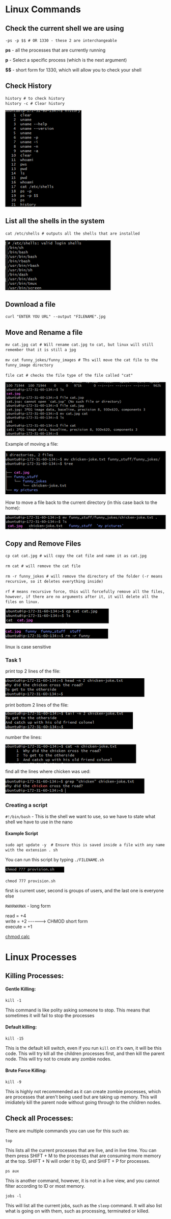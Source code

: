 # Linux Commands

## Check the current shell we are using

```
-ps -p $$ # OR 1330 - these 2 are interchangeable 
```
**ps** - all the processes that are currently running

**p** - Select a specific process (which is the next argument)

**$$** - short form for 1330, which will allow you to check your shell

## Check History

```
history # to check history
history -c # Clear history
```

![alt text](linux_images/image-1.png)

## List all the shells in the system

```
cat /etc/shells # outputs all the shells that are installed
```
![alt text](linux_images/image.png)

## Download a file

```
curl "ENTER YOU URL" --output "FILENAME".jpg 
```

## Move and Rename a file
```
mv cat.jpg cat # Will rename cat.jpg to cat, but linux will still remember that it is still a jpg

mv cat funny_jokes/funny_images # Ths will move the cat file to the funny_image directory

file cat # checks the file type of the file called "cat"

```
![alt text](linux_images/image-2.png)

Example of moving a file:

![alt text](linux_images/image-12.png)

How to move a file back to the current directory (in this case back to the home):

![alt text](linux_images/image-13.png)


## Copy and Remove Files
```
cp cat cat.jpg # will copy the cat file and name it as cat.jpg

rm cat # will remove the cat file

rm -r funny_jokes # will remove the directory of the folder (-r means recursive, so it deletes everything inside)

rf # means recursive force, this will forcefully remove all the files, however, if there are no arguments after it, it will delete all the files on linux.
```
![alt text](linux_images/image-4.png)

![alt text](linux_images/image-5.png)


linux is case sensitive 

### Task 1

print top 2 lines of the file:

![alt text](linux_images/image-8.png)

print bottom 2 lines of the file:

![alt text](linux_images/image-9.png)

number the lines:

![alt text](linux_images/image-10.png)

find all the lines where chicken was ued:

![alt text](linux_images/image-11.png)


### Creating a script


`#!/bin/bash` - This is the shell we want to use, so we have to state what shell we have to use in the nano 

#### Example Script
```
sudo apt update -y  # Ensure this is saved inside a file with any name with the extension . sh
```

You can run this script by typing `./FILENAME.sh`

![alt text](image.png)

```chmod 777 provision.sh```


first is current user, second is groups of users, and the last one is everyone else

```RWXRWXRWX``` - long form

read = +4 <br>
write = +2     ------> CHMOD short form <br>
execute = +1  

[chmod calc](https://chmod-calculator.com/)


# Linux Processes

## Killing Processes:

#### Gentle Killing:

```
kill -1
```
This command is like polity asking someone to stop. This means that sometimes it will fail to stop the processes

#### Default killing:

```
kill -15
```
This is the default kill switch, even if you run `kill` on it's own, it will be this code. This will try kill all the children processes first, and then kill the parent node. This will try not to create any zombie nodes.

#### Brute Force Killing:
```
kill -9
```
This is highly not recommended as it can create zombie processes, which are processes that aren't being used but are taking up memory. This will imidiately kill the parent node without going through to the children nodes.


## Check all Processes:

There are multiple commands you can use for this such as:

```
top
```
This lists all the current processes that are live, and in live time. You can them press SHIFT + M to the processes that are consuming more memory at the top. SHIFT + N will order it by ID, and SHIFT + P for processes.

```
ps aux
```
This is another command, however, it is not in a live view, and you cannot filter according to ID or most memory.

```
jobs -l
```
This will list all the current jobs, such as the `sleep` command. It will also list what is going on with them, such as processing, terminated or killed.

